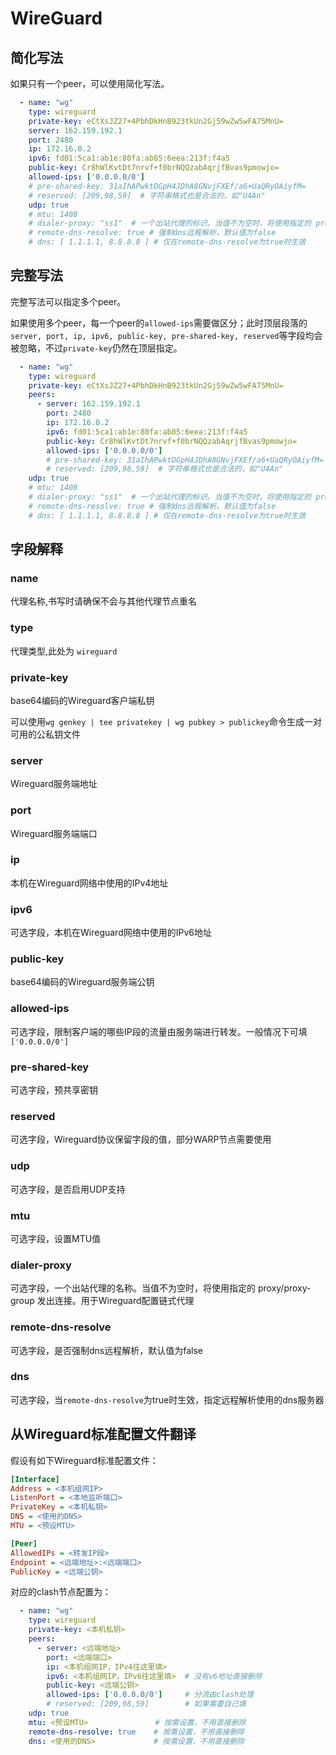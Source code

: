 # WireGuard

## 简化写法

如果只有一个peer，可以使用简化写法。

```yaml
  - name: "wg"
    type: wireguard
    private-key: eCtXsJZ27+4PbhDkHnB923tkUn2Gj59wZw5wFA75MnU=
    server: 162.159.192.1
    port: 2480
    ip: 172.16.0.2
    ipv6: fd01:5ca1:ab1e:80fa:ab85:6eea:213f:f4a5
    public-key: Cr8hWlKvtDt7nrvf+f0brNQQzabAqrjfBvas9pmowjo=
    allowed-ips: ['0.0.0.0/0']
    # pre-shared-key: 31aIhAPwktDGpH4JDhA8GNvjFXEf/a6+UaQRyOAiyfM=
    # reserved: [209,98,59]  # 字符串格式也是合法的，如"U4An"
    udp: true
    # mtu: 1408
    # dialer-proxy: "ss1"  # 一个出站代理的标识。当值不为空时，将使用指定的 proxy/proxy-group 发出连接
    # remote-dns-resolve: true # 强制dns远程解析，默认值为false
    # dns: [ 1.1.1.1, 8.8.8.8 ] # 仅在remote-dns-resolve为true时生效
```

## 完整写法

完整写法可以指定多个peer。

如果使用多个peer，每一个peer的`allowed-ips`需要做区分；此时顶层段落的`server, port, ip, ipv6, public-key, pre-shared-key, reserved`等字段均会被忽略，不过`private-key`仍然在顶层指定。

```yaml
  - name: "wg"
    type: wireguard
    private-key: eCtXsJZ27+4PbhDkHnB923tkUn2Gj59wZw5wFA75MnU=
    peers:
      - server: 162.159.192.1
        port: 2480
        ip: 172.16.0.2
        ipv6: fd01:5ca1:ab1e:80fa:ab85:6eea:213f:f4a5
        public-key: Cr8hWlKvtDt7nrvf+f0brNQQzabAqrjfBvas9pmowjo=
        allowed-ips: ['0.0.0.0/0']
        # pre-shared-key: 31aIhAPwktDGpH4JDhA8GNvjFXEf/a6+UaQRyOAiyfM=
        # reserved: [209,98,59]  # 字符串格式也是合法的，如"U4An"
    udp: true
    # mtu: 1408
    # dialer-proxy: "ss1"  # 一个出站代理的标识。当值不为空时，将使用指定的 proxy/proxy-group 发出连接
    # remote-dns-resolve: true # 强制dns远程解析，默认值为false
    # dns: [ 1.1.1.1, 8.8.8.8 ] # 仅在remote-dns-resolve为true时生效
```

## 字段解释

### name

代理名称,书写时请确保不会与其他代理节点重名

### type

代理类型,此处为 `wireguard`

### private-key

base64编码的Wireguard客户端私钥

可以使用`wg genkey | tee privatekey | wg pubkey > publickey`命令生成一对可用的公私钥文件

### server

Wireguard服务端地址

### port

Wireguard服务端端口

### ip

本机在Wireguard网络中使用的IPv4地址

### ipv6

可选字段，本机在Wireguard网络中使用的IPv6地址

### public-key

base64编码的Wireguard服务端公钥

### allowed-ips

可选字段，限制客户端的哪些IP段的流量由服务端进行转发。一般情况下可填`['0.0.0.0/0']`

### pre-shared-key

可选字段，预共享密钥

### reserved

可选字段，Wireguard协议保留字段的值，部分WARP节点需要使用

### udp

可选字段，是否启用UDP支持

### mtu

可选字段，设置MTU值

### dialer-proxy

可选字段，一个出站代理的名称。当值不为空时，将使用指定的 proxy/proxy-group 发出连接。用于Wireguard配置链式代理

### remote-dns-resolve

可选字段，是否强制dns远程解析，默认值为false

### dns

可选字段，当`remote-dns-resolve`为true时生效，指定远程解析使用的dns服务器

## 从Wireguard标准配置文件翻译

假设有如下Wireguard标准配置文件：

```ini
[Interface]
Address = <本机组网IP>
ListenPort = <本地监听端口>
PrivateKey = <本机私钥>
DNS = <使用的DNS>
MTU = <预设MTU>

[Peer]
AllowedIPs = <转发IP段>
Endpoint = <远端地址>:<远端端口>
PublicKey = <远端公钥>
```

对应的clash节点配置为：

```yaml
  - name: "wg"
    type: wireguard
    private-key: <本机私钥>
    peers:
      - server: <远端地址>
        port: <远端端口>
        ip: <本机组网IP，IPv4往这里填>
        ipv6: <本机组网IP，IPv6往这里填>  # 没有v6地址直接删除
        public-key: <远端公钥>
        allowed-ips: ['0.0.0.0/0']     # 分流由clash处理
        # reserved: [209,98,59]        # 如果需要自己填
    udp: true
    mtu: <预设MTU>               # 按需设置，不用直接删除
    remote-dns-resolve: true    # 按需设置，不用直接删除
    dns: <使用的DNS>             # 按需设置，不用直接删除
```